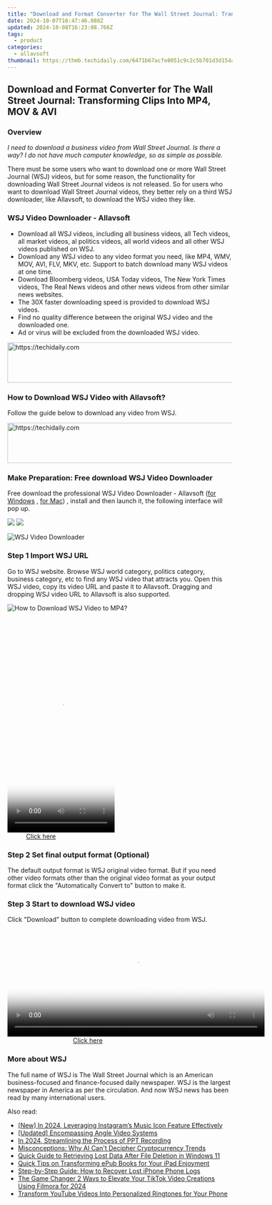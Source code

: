 ```yaml
---
title: "Download and Format Converter for The Wall Street Journal: Transforming Clips Into MP4, MOV & AVI"
date: 2024-10-07T16:47:46.088Z
updated: 2024-10-08T16:23:08.766Z
tags:
  - product
categories:
  - allavsoft
thumbnail: https://thmb.techidaily.com/6471b67acfe8051c9c2c5b701d3d154a93913c9b510e1febb60299ae780985b8.jpg
---
```


## Download and Format Converter for The Wall Street Journal: Transforming Clips Into MP4, MOV & AVI

### Overview

_I need to download a business video from Wall Street Journal. Is there a way? I do not have much computer knowledge, so as simple as possible._

There must be some users who want to download one or more Wall Street Journal (WSJ) videos, but for some reason, the functionality for downloading Wall Street Journal videos is not released. So for users who want to download Wall Street Journal videos, they better rely on a third WSJ downloader, like Allavsoft, to download the WSJ video they like.

### WSJ Video Downloader - Allavsoft

* Download all WSJ videos, including all business videos, all Tech videos, all market videos, al politics videos, all world videos and all other WSJ videos published on WSJ.
* Download any WSJ video to any video format you need, like MP4, WMV, MOV, AVI, FLV, MKV, etc. Support to batch download many WSJ videos at one time.
* Download Bloomberg videos, USA Today videos, The New York Times videos, The Real News videos and other news videos from other similar news websites.
* The 30X faster downloading speed is provided to download WSJ videos.
* Find no quality difference between the original WSJ video and the downloaded one.
* Ad or virus will be excluded from the downloaded WSJ video.

<!-- affiliate ads begin -->
<a href="https://appsumo.8odi.net/c/5597632/2105876/7443" target="_top" id="2105876">
  <img src="//a.impactradius-go.com/display-ad/7443-2105876" border="0" alt="https://techidaily.com" width="728" height="90"/>
</a>
<img height="0" width="0" src="https://appsumo.8odi.net/i/5597632/2105876/7443" style="position:absolute;visibility:hidden;" border="0" />
<!-- affiliate ads end -->

### How to Download WSJ Video with Allavsoft?

Follow the guide below to download any video from WSJ.

<!-- affiliate ads begin -->
<a href="https://ephamedtechinc.pxf.io/c/5597632/2136614/26400" target="_top" id="2136614">
  <img src="//a.impactradius-go.com/display-ad/26400-2136614" border="0" alt="https://techidaily.com" width="728" height="90"/>
</a>
<img height="0" width="0" src="https://ephamedtechinc.pxf.io/i/5597632/2136614/26400" style="position:absolute;visibility:hidden;" border="0" />
<!-- affiliate ads end -->

### Make Preparation: Free download WSJ Video Downloader

Free download the professional WSJ Video Downloader - Allavsoft ([for Windows](https://tools.techidaily.com/allavsoft/products/) , [for Mac](https://tools.techidaily.com/allavsoft/products/)) , install and then launch it, the following interface will pop up.

[![](https://www.allavsoft.com/how-to/../images/how-to/free-download-win.jpg)](https://tools.techidaily.com/allavsoft/products/) [![](https://www.allavsoft.com/how-to/../images/how-to/free-download-mac.jpg)](https://tools.techidaily.com/allavsoft/products/)

![WSJ Video Downloader](https://www.allavsoft.com/how-to/../images/allavsoft/screen-shot-600.jpg)

### Step 1 Import WSJ URL

Go to WSJ website. Browse WSJ world category, politics category, business category, etc to find any WSJ video that attracts you. Open this WSJ video, copy its video URL and paste it to Allavsoft. Dragging and dropping WSJ video URL to Allavsoft is also supported.

![How to Download WSJ Video to MP4?](https://www.allavsoft.com/how-to/../images/how-to/download-rtmp-video/download-rtmp-video.jpg)

<!-- affiliate ads begin -->
<span id="1770544">
					<video width="240" height="480" style="cursor:pointer"
           poster="//a.impactradius-go.com/display-clicktoplayimage/1770544.png"
           onclick="if(!this.playClicked){this.play();this.setAttribute('controls',true);this.playClicked=true;}">
	   <source src="//a.impactradius-go.com/display-ad/20702-1770544">
	   <img src="//a.impactradius-go.com/display-clicktoplayimage/1770544.png" style="border: none; height: 100%; width: 100%; object-fit: contain">
	</video>
	<div style="width:150px;text-align:center"><a href="javascript:window.open(decodeURIComponent('https%3A%2F%2Ftokenmetrics.sjv.io%2Fc%2F5597632%2F1770544%2F20702'), '_blank');void(0);">Click here</a></div>
</span>
<img height="0" width="0" src="https://imp.pxf.io/i/5597632/1770544/20702" style="position:absolute;visibility:hidden;" border="0" />
<!-- affiliate ads end -->

### Step 2 Set final output format (Optional)

The default output format is WSJ original video format. But if you need other video formats other than the original video format as your output format click the "Automatically Convert to" button to make it.

### Step 3 Start to download WSJ video

Click "Download" button to complete downloading video from WSJ.

<!-- affiliate ads begin -->
<span id="1983446">
					<video width="576" height="240" style="cursor:pointer"
           poster="//a.impactradius-go.com/display-clicktoplayimage/1983446.png"
           onclick="if(!this.playClicked){this.play();this.setAttribute('controls',true);this.playClicked=true;}">
	   <source src="//a.impactradius-go.com/display-ad/22993-1983446">
	   <img src="//a.impactradius-go.com/display-clicktoplayimage/1983446.png" style="border: none; height: 100%; width: 100%; object-fit: contain">
	</video>
	<div style="width:360px;text-align:center"><a href="javascript:window.open(decodeURIComponent('https%3A%2F%2Fhomestyler.sjv.io%2Fc%2F5597632%2F1983446%2F22993'), '_blank');void(0);">Click here</a></div>
</span>
<img height="0" width="0" src="https://imp.pxf.io/i/5597632/1983446/22993" style="position:absolute;visibility:hidden;" border="0" />
<!-- affiliate ads end -->

### More about WSJ

The full name of WSJ is The Wall Street Journal which is an American business-focused and finance-focused daily newspaper. WSJ is the largest newspaper in America as per the circulation. And now WSJ news has been read by many international users.

<ins class="adsbygoogle"
     style="display:block"
     data-ad-format="autorelaxed"
     data-ad-client="ca-pub-7571918770474297"
     data-ad-slot="1223367746"></ins>

<ins class="adsbygoogle"
     style="display:block"
     data-ad-client="ca-pub-7571918770474297"
     data-ad-slot="8358498916"
     data-ad-format="auto"
     data-full-width-responsive="true"></ins>

<span class="atpl-alsoreadstyle">Also read:</span>
<div><ul>
<li><a href="https://instagram-videos.techidaily.com/new-in-2024-leveraging-instagrams-music-icon-feature-effectively/"><u>[New] In 2024, Leveraging Instagram’s Music Icon Feature Effectively</u></a></li>
<li><a href="https://article-helps.techidaily.com/updated-encompassing-angle-video-systems/"><u>[Updated] Encompassing Angle Video Systems</u></a></li>
<li><a href="https://screen-capture.techidaily.com/in-2024-streamlining-the-process-of-ppt-recording/"><u>In 2024, Streamlining the Process of PPT Recording</u></a></li>
<li><a href="https://tech-haven.techidaily.com/misconceptions-why-ai-cant-decipher-cryptocurrency-trends/"><u>Misconceptions: Why AI Can't Decipher Cryptocurrency Trends</u></a></li>
<li><a href="https://win-comparisons.techidaily.com/quick-guide-to-retrieving-lost-data-after-file-deletion-in-windows-11/"><u>Quick Guide to Retrieving Lost Data After File Deletion in Windows 11</u></a></li>
<li><a href="https://win-comparisons.techidaily.com/quick-tips-on-transforming-epub-books-for-your-ipad-enjoyment/"><u>Quick Tips on Transforming ePub Books for Your iPad Enjoyment</u></a></li>
<li><a href="https://win-comparisons.techidaily.com/step-by-step-guide-how-to-recover-lost-iphone-phone-logs/"><u>Step-by-Step Guide: How to Recover Lost iPhone Phone Logs</u></a></li>
<li><a href="https://tiktok-videos.techidaily.com/the-game-changer-2-ways-to-elevate-your-tiktok-video-creations-using-filmora-for-2024/"><u>The Game Changer 2 Ways to Elevate Your TikTok Video Creations Using Filmora for 2024</u></a></li>
<li><a href="https://win-comparisons.techidaily.com/transform-youtube-videos-into-personalized-ringtones-for-your-phone/"><u>Transform YouTube Videos Into Personalized Ringtones for Your Phone</u></a></li>
</ul></div>

